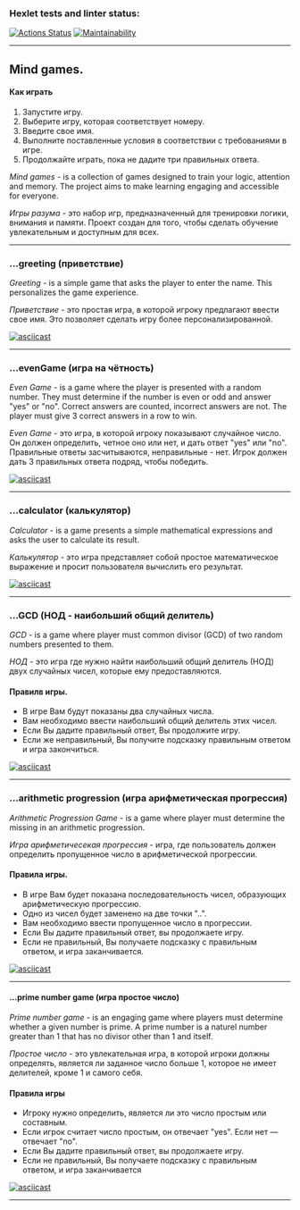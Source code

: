 ### Hexlet tests and linter status:
[![Actions Status](https://github.com/alexey4050/java-project-61/actions/workflows/hexlet-check.yml/badge.svg)](https://github.com/alexey4050/java-project-61/actions)
[![Maintainability](https://api.codeclimate.com/v1/badges/124cb8728be82e06f63d/maintainability)](https://codeclimate.com/github/alexey4050/java-project-61/maintainability)

---
## Mind games. 
#### Как играть
1. Запустите игру.
2. Выберите игру, которая соответствует номеру.
3. Введите свое имя.
4. Выполните поставленные условия в соответствии с требованиями в игре.
5. Продолжайте играть, пока не дадите три правильных ответа.

*Mind games* - is a collection of games designed to train your logic, attention and memory. The project aims to make learning engaging and accessible for everyone.

*Игры разума* - это набор игр, предназначенный для тренировки логики, внимания и памяти. Проект создан для того, чтобы сделать обучение увлекательным и доступным для всех.

---

### ...greeting (приветствие)


*Greeting* - is a simple game that asks the player to enter the name. This personalizes the game experience.

*Приветствие* - это простая игра, в которой игроку предлагают ввести свое имя. Это позволяет сделать игру более персонализированной.

[![ asciicast](https://asciinema.org/a/O41sMknRbYBpl8Np0Z5M2Sxjx.svg)](https://asciinema.org/a/O41sMknRbYBpl8Np0Z5M2Sxjx)
___ 

### ...evenGame (игра на чётность)

*Even Game* - is a game where the player is presented with a random number. They must determine if the number is even or odd and answer "yes" or "no". Correct answers are counted, incorrect answers are not. The player must give 3 correct answers in a row to win.

*Even Game* - это игра, в которой игроку показывают случайное число. Он должен определить, четное оно или нет, и дать ответ "yes" или "no". Правильные ответы засчитываются, неправильные - нет. Игрок должен дать 3 правильных ответа подряд, чтобы победить.

[![asciicast](https://asciinema.org/a/9Q396cajiYBxFRjTjyGIIFaQu.svg)](https://asciinema.org/a/9Q396cajiYBxFRjTjyGIIFaQu)

---

### ...calculator (калькулятор)
*Calculator* - is a game presents a simple mathematical expressions and asks the user to calculate its result.

*Калькулятор* - это игра представляет собой простое математическое выражение и просит пользователя вычислить его результат.

[![asciicast](https://asciinema.org/a/hpmvmbV6zAWAKcLFFX147aykm.svg)](https://asciinema.org/a/hpmvmbV6zAWAKcLFFX147aykm)

---

### ...GCD (НОД - наибольший общий делитель)
*GCD* - is a game where player must common divisor (GCD) of two random numbers presented to them.

*НОД* - это игра где нужно найти наибольший общий делитель (НОД) двух случайных чисел, которые ему предоставляются.

 #### Правилв игры.
* В игре Вам будут показаны два случайных числа.
* Вам необходимо ввести наибольший общий делитель этих чисел.
* Если Вы дадите правильный ответ, Вы продолжите игру.
* Если же неправильный, Вы получите подсказку  правильным ответом и игра закончиться.

[![asciicast](https://asciinema.org/a/PvJGAjnLVxWuQvs8hLxgVQfto.svg)](https://asciinema.org/a/PvJGAjnLVxWuQvs8hLxgVQfto)

--- 
### ...arithmetic progression (игра арифметическая прогрессия)
*Arithmetic Progression Game* - is a game where player must determine the missing in an arithmetic progression.

*Игра арифметичесекая прогрессия* - игра, где пользователь должен определить пропущенное число в арифметической прогрессии.

#### Правила игры.
* В игре Вам будет показана последовательность чисел, образующих арифметическую прогрессию.
* Одно из чисел будет заменено на две точки "..".
* Вам необходимо ввести пропущенное число в прогрессии.
* Если Вы дадите правильный ответ, вы продолжаете игру.
* Если не правильный, Вы получаете подсказку с правильным ответом, и игра заканчивается.

[![asciicast](https://asciinema.org/a/NELEmyGKa0xWbAouylVunxi8C.svg)](https://asciinema.org/a/NELEmyGKa0xWbAouylVunxi8C)

---
#### ...prime number game (игра простое число)

*Prime number game* - is an engaging game where players must determine whether a given number is prime. A prime number is a naturel number greater than 1 that has no divisor other than 1 and itself.

*Простое число* - это увлекательная игра, в которой игроки должны определять, является ли заданное число больше 1, которое не имеет делителей, кроме 1 и самого себя.

#### Правила игры
* Игроку нужно определить, является ли это число простым или составным.
* Если игрок считает число простым, он отвечает "yes". Если нет — отвечает "no".
* Если Вы дадите правильный ответ, вы продолжаете игру.
* Если не правильный, Вы получаете подсказку с правильным ответом, и игра заканчивается

[![asciicast](https://asciinema.org/a/qmSeAmgHSGJdlPL0RwrmR17Fo.svg)](https://asciinema.org/a/qmSeAmgHSGJdlPL0RwrmR17Fo)

---
